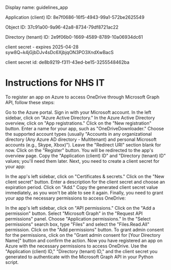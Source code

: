 
Display name:
guidelines_app

Application (client) ID:
8e7f0686-16f5-4943-99a1-572be2625549

Object ID:
37c91a00-9a96-42a8-8734-79df8721ac22

Directory (tenant) ID:
2e9f06b0-1669-4589-8789-10a06934dc61


client secret - expires 2025-04-28
syw8Q~k4jGjbDJv4sDc6XjbjqON3PO3XndXwBacS

client secret id:
de8b9219-f311-43ed-be15-3255548462ba



# Instructions for NHS IT

To register an app on Azure to access OneDrive through Microsoft Graph API, follow these steps:

Go to the Azure portal.
Sign in with your Microsoft account.
In the left sidebar, click on "Azure Active Directory."
In the Azure Active Directory overview, click on "App registrations."
Click on the "New registration" button.
Enter a name for your app, such as "OneDriveDownloader."
Choose the supported account types (usually "Accounts in any organizational directory (Any Azure AD directory - Multitenant) and personal Microsoft accounts (e.g., Skype, Xbox)").
Leave the "Redirect URI" section blank for now. Click on the "Register" button.
You will be redirected to the app's overview page. Copy the "Application (client) ID" and "Directory (tenant) ID" values; you'll need them later.
Next, you need to create a client secret for your app:

In the app's left sidebar, click on "Certificates & secrets."
Click on the "New client secret" button.
Enter a description for the client secret and choose an expiration period. Click on "Add."
Copy the generated client secret value immediately, as you won't be able to see it again.
Finally, you need to grant your app the necessary permissions to access OneDrive:

In the app's left sidebar, click on "API permissions."
Click on the "Add a permission" button.
Select "Microsoft Graph" in the "Request API permissions" panel.
Choose "Application permissions."
In the "Select permissions" search box, type "Files" and select the "Files.Read.All" permission.
Click on the "Add permissions" button.
To grant admin consent for the permissions, click on the "Grant admin consent for [Your Directory Name]" button and confirm the action.
Now you have registered an app on Azure with the necessary permissions to access OneDrive. Use the "Application (client) ID," "Directory (tenant) ID," and the client secret you generated to authenticate with the Microsoft Graph API in your Python script.